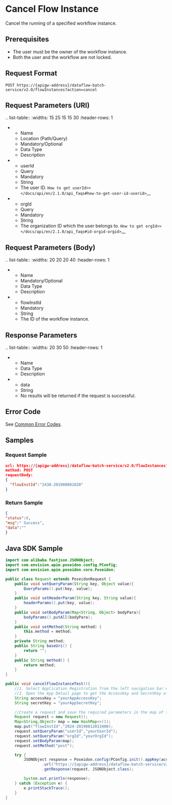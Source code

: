 # Cancel Flow Instance

Cancel the running of a specified workflow instance.

## Prerequisites

- The user must be the owner of the workflow instance.
- Both the user and the workflow are not locked.

## Request Format

```
POST https://{apigw-address}/dataflow-batch-service/v2.0/flowInstances?action=cancel
```

## Request Parameters (URI)

.. list-table::
   :widths: 15 25 15 15 30
   :header-rows: 1

   * - Name
     - Location (Path/Query)
     - Mandatory/Optional
     - Data Type
     - Description
   * - userId
     - Query
     - Mandatory
     - String
     - The user ID. `How to get userId>> </docs/api/en/2.1.0/api_faqs#how-to-get-user-id-userid>`__
   * - orgId
     - Query
     - Mandatory
     - String
     - The organization ID which the user belongs to. `How to get orgId>> </docs/api/en/2.1.0/api_faqs#id-orgid-orgid>`__

## Request Parameters (Body)

.. list-table::
   :widths: 20 20 20 40
   :header-rows: 1

   * - Name
     - Mandatory/Optional
     - Data Type
     - Description
   * - flowInstId
     - Mandatory
     - String
     - The ID of the workflow instance.

## Response Parameters

.. list-table::
   :widths: 20 30 50
   :header-rows: 1

   * - Name
     - Data Type
     - Description
   * - data
     - String
     - No results will be returned if the request is successful.

## Error Code

See [Common Error Codes](overview#common-error-codes).


## Samples

### Request Sample

```json
url: https://{apigw-address}/dataflow-batch-service/v2.0/flowInstances?action=cancel&userId={}&orgId={}
method: POST
requestBody:
{
  "flowInstId":"2438-201908081020"
}
```

### Return Sample

```json
{
"status":0,
"msg":" Success",
"data":""
}
```



## Java SDK Sample

```java
import com.alibaba.fastjson.JSONObject;
import com.envision.apim.poseidon.config.PConfig;
import com.envision.apim.poseidon.core.Poseidon;

public class Request extends PoseidonRequest {
    public void setQueryParam(String key, Object value){
        QueryParams().put(key, value);
    }
    public void setHeaderParam(String key, String value){
        headerParams().put(key, value);
    }
    public void setBodyParam(Map<String, Object> bodyPara){
        bodyParams().putAll(bodyPara);
    }
    public void setMethod(String method) {
        this.method = method;
    }
    private String method;
    public String baseUri() {
        return "";
    }
    public String method() {
        return method;
    }
}

public void cancelFlowInstanceTest(){
    //1. Select Application Registration from the left navigation bar of EnOS Console.
    //2. Open the App Detail page to get the AccessKey and SecretKey of the application.
    String accessKey = "yourAppAccessKey";
    String secretKey = "yourAppSecretKey";

    //Create a request and save the required parameters in the map of the Query.
    Request request = new Request();
    Map<String,Object> map = new HashMap<>(1);
    map.put("flowInstId","2924-20190812013400);
    request.setQueryParam("userId","yourUserId");
    request.setQueryParam("orgId","yourOrgId");
    request.setBodyParam(map);
    request.setMethod("post");

    try {
        JSONObject response = Poseidon.config(PConfig.init().appKey(accessKey).appSecret(secretKey).debug())
                .url("https://{apigw-address}/dataflow-batch-service/v2.0/flowInstances?action=cancel")
                .getResponse(request, JSONObject.class);

        System.out.println(response);
    } catch (Exception e) {
        e.printStackTrace();
    }
}
```
